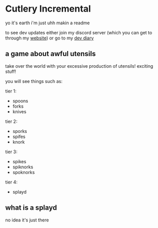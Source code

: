 # Cutlery Incremental

yo it's earth i'm just uhh makin a readme

to see dev updates either join my discord server (which you can get to through my [website](https://earthernsence.github.io/)) or go to my [dev diary](https://earthernsence.github.io/earthsdevdiary.html)

## a game about awful utensils

take over the world with your excessive production of utensils! exciting stuff!

you will see things such as:

tier 1:
 - spoons
 - forks
 - knives

tier 2:
 - sporks
 - spifes
 - knork

tier 3:
 - spikes
 - spiknorks
 - spoknorks

tier 4:
 - splayd

## what is a splayd

no idea it's just there
